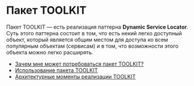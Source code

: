 # Пакет TOOLKIT
Пакет TOOLKIT — есть реализация паттерна **Dynamic Service Locator**. Суть этого паттерна состоит в том, что есть некий легко доступный объект, который является общим местом для доступа ко всем популярным объектам (сервисам) и в том, что возможности этого объекта можно легко расширять.

* [Зачем мне может потребоваться пакет TOOLKIT?](./toolkit/di.md)
* [Использование пакета TOOLKIT](./toolkit/usage.md)
* [Архитектурные моменты реализации TOOLKIT](./toolkit/architecture.md)

